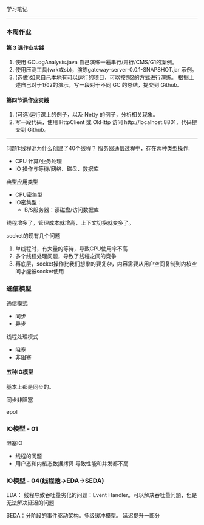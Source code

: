 学习笔记

---
### 本周作业

#### 第 3 课作业实践
1. 使用 GCLogAnalysis.java 自己演练一遍串行/并行/CMS/G1的案例。 
2. 使用压测工具(wrk或sb)，演练gateway-server-0.0.1-SNAPSHOT.jar 示例。 
3. (选做)如果自己本地有可以运行的项目，可以按照2的方式进行演练。
根据上述自己对于1和2的演示，写一段对于不同 GC 的总结，提交到 Github。

#### 第四节课作业实践
1. (可选)运行课上的例子，以及 Netty 的例子，分析相关现象。
2. 写一段代码，使用 HttpClient 或 OkHttp 访问 http://localhost:8801，代码提交到 Github。

---

问题1:线程池为什么创建了40个线程？
服务器通信过程中，存在两种类型操作:
- CPU 计算/业务处理
- IO 操作与等待/网络、磁盘、数据库

典型应用类型
- CPU密集型
- IO密集型：
   - B/S服务器：读磁盘/访问数据库



线程增多了，管理成本就增高，上下文切换就变多了。



socket的现有几个问题
1. 单线程时，有大量的等待，导致CPU使用率不高
2. 多个线程处理问题，导致了线程之间的竞争
3. 再底层，socket操作比我们想象的要复杂，内容需要从用户空间复制到内核空间才能被socket使用

### 通信模型
通信模式
- 同步
- 异步

线程处理模式
- 阻塞
- 非阻塞

#### 五种IO模型
基本上都是同步的。

同步非阻塞


epoll

### IO模型 - 01
阻塞IO
- 线程的问题
- 用户态和内核态数据拷贝
导致性能和并发都不高

### IO模型 - 04(线程池->EDA->SEDA)

EDA：
线程导致吞吐量劣化的问题：Event Handler。可以解决吞吐量问题，但是无法解决延迟的问题

SEDA：分阶段的事件驱动架构。多级缓冲模型。 延迟提升一部分
